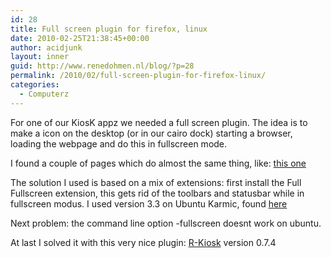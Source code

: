 ```yaml
---
id: 28
title: Full screen plugin for firefox, linux
date: 2010-02-25T21:38:45+00:00
author: acidjunk
layout: inner
guid: http://www.renedohmen.nl/blog/?p=28
permalink: /2010/02/full-screen-plugin-for-firefox-linux/
categories:
  - Computerz
---
```

For one of our KiosK appz we needed a full screen plugin. The idea is to make a icon on the desktop (or in our cairo dock) starting a browser, loading the webpage and do this in fullscreen mode.

I found a couple of pages which do almost the same thing, like: [this one](http://ramblings.narrabilis.com/wp/firefox-fullscreen-kiosk-machine/)

The solution I used is based on a mix of extensions: first install the Full Fullscreen extension, this gets rid of the toolbars and statusbar while in fullscreen modus. I used version 3.3 on Ubuntu Karmic, found [here](https://addons.mozilla.org/nl/firefox/addon/1568)

Next problem: the command line option -fullscreen doesnt work on ubuntu.
  
At last I solved it with this very nice plugin: [R-Kiosk](https://addons.mozilla.org/en-US/firefox/addon/1659) version 0.7.4